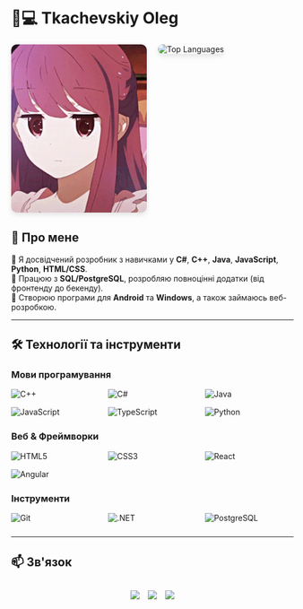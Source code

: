 # 👨💻 Tkachevskiy Oleg

<div style="display: flex; align-items: flex-start; gap: 20px; width: 100%; margin-bottom: 20px; ">
    <div style="flex: 1; max-width: 50%; align-center;">
        <img 
            src="https://github.com/TkachevskiyOleg/tkachevskiyoleg/blob/main/assets/2e1a15ac96cbe043468c4bfad79de5b4.gif" 
            alt="Coding GIF" 
            style="width: 120%; height: 300px; object-fit: cover; border-radius: 10px; box-shadow: 0 4px 8px rgba(0,0,0,0.1);"
        />
    </div>
    <div style="flex: 1; max-width: 50%;">
        <img
            src="https://github-readme-stats.vercel.app/api/top-langs/?username=TkachevskiyOleg&layout=compact&card_width=300&card_height=200&exclude=html,css,scss&theme=radical"
            alt="Top Languages"
            style="width: 120%; height: 300px; object-fit: contain; border-radius: 10px; box-shadow: 0 4px 8px rgba(0,0,0,0.1);"
        />
    </div>
</div>

## 🚀 Про мене  
📌 Я досвідчений розробник з навичками у **C#**, **C++**, **Java**, **JavaScript**, **Python**, **HTML/CSS**.  
💼 Працюю з **SQL/PostgreSQL**, розробляю повноцінні додатки (від фронтенду до бекенду).  
📱 Створюю програми для **Android** та **Windows**, а також займаюсь веб-розробкою.


---

## 🛠 Технології та інструменти

### **Мови програмування**
<div style="display: grid; grid-template-columns: repeat(auto-fit, minmax(150px, 1fr)); gap: 15px; margin-bottom: 25px;">
  <img src="https://img.shields.io/badge/C%2B%2B-00599C?style=for-the-badge&logo=c%2B%2B&logoColor=white" alt="C++"/>
  <img src="https://img.shields.io/badge/C%23-239120?style=for-the-badge&logo=c-sharp&logoColor=white" alt="C#"/>
  <img src="https://img.shields.io/badge/Java-ED8B00?style=for-the-badge&logo=openjdk&logoColor=white" alt="Java"/>
  <img src="https://img.shields.io/badge/JavaScript-F7DF1E?style=for-the-badge&logo=javascript&logoColor=black" alt="JavaScript"/>
  <img src="https://img.shields.io/badge/TypeScript-3178C6?style=for-the-badge&logo=typescript&logoColor=white" alt="TypeScript"/>
  <img src="https://img.shields.io/badge/Python-3776AB?style=for-the-badge&logo=python&logoColor=white" alt="Python"/>
</div>

### **Веб & Фреймворки**
<div style="display: grid; grid-template-columns: repeat(auto-fit, minmax(150px, 1fr)); gap: 15px; margin-bottom: 25px;">
  <img src="https://img.shields.io/badge/HTML5-E34F26?style=for-the-badge&logo=html5&logoColor=white" alt="HTML5"/>
  <img src="https://img.shields.io/badge/CSS3-1572B6?style=for-the-badge&logo=css3&logoColor=white" alt="CSS3"/>
  <img src="https://img.shields.io/badge/React-61DAFB?style=for-the-badge&logo=react&logoColor=black" alt="React"/>
  <img src="https://img.shields.io/badge/Angular-DD0031?style=for-the-badge&logo=angular&logoColor=white" alt="Angular"/>
</div>

### **Інструменти**
<div style="display: grid; grid-template-columns: repeat(auto-fit, minmax(150px, 1fr)); gap: 15px; margin-bottom: 25px;">
  <img src="https://img.shields.io/badge/Git-F05032?style=for-the-badge&logo=git&logoColor=white" alt="Git"/>
  <img src="https://img.shields.io/badge/.NET-512BD4?style=for-the-badge&logo=.net&logoColor=white" alt=".NET"/>
  <img src="https://img.shields.io/badge/PostgreSQL-4169E1?style=for-the-badge&logo=postgresql&logoColor=white" alt="PostgreSQL"/>
</div>

---

## 📫 Зв'язок
<div style="display: flex; flex-wrap: wrap; gap: 15px; justify-content: center; margin-top: 30px;">
  <a href="https://linkedin.com/in/ваш_профіль" target="_blank" style="text-decoration: none;">
    <img src="https://img.shields.io/badge/-LinkedIn-0A66C2?style=for-the-badge&logo=linkedin&logoColor=white&logoWidth=30"/>
  </a>
  <a href="https://t.me/ваш_нік" target="_blank" style="text-decoration: none;">
    <img src="https://img.shields.io/badge/-Telegram-26A5E4?style=for-the-badge&logo=telegram&logoColor=white"/>
  </a>
  <a href="mailto:ваша_пошта@gmail.com" style="text-decoration: none;">
    <img src="https://img.shields.io/badge/-Gmail-EA4335?style=for-the-badge&logo=gmail&logoColor=white"/>
  </a>
</div>
